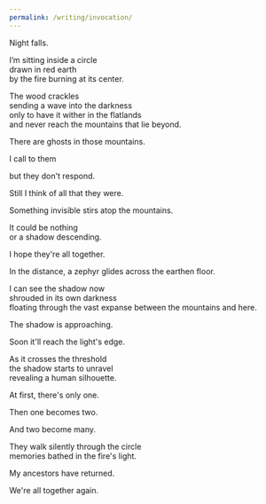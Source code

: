 ```yaml
---
permalink: /writing/invocation/
---
```


Night falls.  
  
  
I’m sitting inside a circle  
drawn in red earth  
by the fire burning at its center.  
  
  
The wood crackles  
sending a wave into the darkness  
only to have it wither in the flatlands  
and never reach the mountains that lie beyond.  
  
There are ghosts in those mountains.  
  
  
I call to them  
  
but they don't respond.  
  
Still I think of all that they were.  
  
  
Something invisible stirs atop the mountains.  
  
It could be nothing  
or a shadow descending.  
  
I hope they're all together.  
  
  
In the distance, a zephyr glides across the earthen floor.  
  
  
I can see the shadow now  
shrouded in its own darkness  
floating through the vast expanse between the mountains and here.  
  
  
The shadow is approaching.  
  
Soon it'll reach the light's edge.  
  
  
As it crosses the threshold  
the shadow starts to unravel  
revealing a human silhouette.  
  
At first, there's only one.  
  
Then one becomes two.  
  
And two become many.  
  
They walk silently through the circle  
memories bathed in the fire's light.  
  
My ancestors have returned.  
  
We're all together again.  